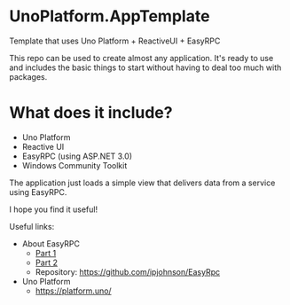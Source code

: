 # UnoPlatform.AppTemplate
Template that uses Uno Platform + ReactiveUI + EasyRPC

This repo can be used to create almost any application.
It's ready to use and includes the basic things to start without having to deal too much with packages.

# What does it include?
- Uno Platform
- Reactive UI
- EasyRPC (using ASP.NET 3.0)
- Windows Community Toolkit

The application just loads a simple view that delivers data from a service using EasyRPC.

I hope you find it useful!

Useful links:
- About EasyRPC
  - [Part 1](https://www.idiwork.com/easyrpc-be-proud-of-your-apis-p1)
  - [Part 2](https://www.idiwork.com/easyrpc-be-proud-of-your-apis-p2)
  - Repository: https://github.com/ipjohnson/EasyRpc
- Uno Platform
  - https://platform.uno/

